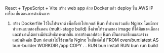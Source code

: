 React + TypeScript + Vite
สร้าง web app ด้วย Docker แล้ว deploy ขึ้น AWS
IP เครื่อง 
ขั้นตอนการดำเนินการ
1. สร้าง Dockerfile ไว้ในโปรเจกต์ เพื่อตั้งค่าโปรเจกต์ Bun ที่ทำงานร่วมกับ Nginx โดยมีการทำงานแบบสองขั้นตอน (multi-stage build) ซึ่งช่วยให้ขนาดของ image ที่ได้มีขนาดเล็กลง และทำงานได้อย่างมีประสิทธิภาพมากขึ้น
การสร้างแอปด้วย Bun เป็นการเตรียมและสร้างแอปพลิเคชัน Bun ก่อนนำไปใช้งานกับ Nginx ในขั้นต่อไป
 FROM oven/bun:latest AS bun-builder
 WORKDIR /app
 COPY . .
 RUN bun install
 RUN bun run build
